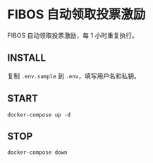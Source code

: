 # FIBOS 自动领取投票激励

FIBOS 自动领取投票激励，每 1 小时重复执行。

## INSTALL

复制 `.env.sample` 到 `.env`，填写用户名和私钥。

## START

```
docker-compose up -d
```

## STOP

```
docker-compose down
```
